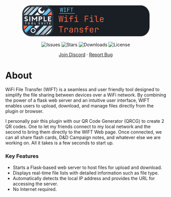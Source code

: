 <div align="center">

  <p align="center">
    <img src="https://github.com/MaxTheSpy/STS-PLUGIN-WIFT/blob/main/WIFT_Header.png" alt="Your Logo" width="400">
  </p>

![Issues](https://img.shields.io/github/issues/MaxTheSpy/STS-PLUGIN-WIFT)
![Stars](https://img.shields.io/github/stars/MaxTheSpy/STS-PLUGIN-WIFT)
![Downloads](https://img.shields.io/github/downloads/MaxTheSpy/STS-PLUGIN-WIFT/total)
![License](https://img.shields.io/github/license/MaxTheSpy/STS-PLUGIN-WIFT)

[Join Discord](https://discord.gg/DYs69z6WtJ) · [Report Bug](https://github.com/MaxTheSpy/STS-PLUGIN-WIFT/issues/new)

</div>

# About

WiFi File Transfer (WIFT)  is a seamless and user friendly tool designed to simplify the file sharing between devices over a WiFi network. By combining the power of a flask web server and an intuitive user interface, WIFT enables users to upload, download, and manage files directly from the plugin or browser.

I personally pair this plugin with our QR Code Generator (QRCG) to create 2 QR codes. One to let my friends connect to my local network and the second to bring them directly to the WIFT Web page. Once connected, we can all share flash cards, D&D Campaign notes, and whatever else we are working on. All it takes is a few seconds to start up.

### Key Features

- Starts a Flask-based web server to host files for upload and download.
- Displays real-time file lists with detailed information such as file type.
- Automatically detects the local IP address and provides the URL for accessing the server.
- No Internet required.
